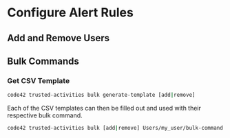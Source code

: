 # Configure Alert Rules

## Add and Remove Users

## Bulk Commands

### Get CSV Template

```bash
code42 trusted-activities bulk generate-template [add|remove]
```

Each of the CSV templates can then be filled out and used with their respective bulk command. 
```bash
code42 trusted-activities bulk [add|remove] Users/my_user/bulk-command.csv
```
